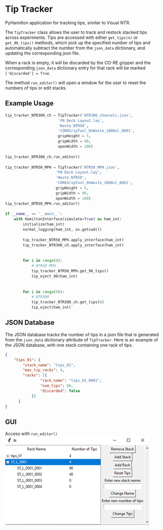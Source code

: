 # Tip Tracker

PyHamilton application for tracking tips, similar to Visual NTR.

The `TipTracker` class allows the user to track and restock stacked tips across experiments.
Tips are accessed with either `get_tips(n)` or `get_96_tips()` methods, which pick up the
specified number of tips and automatically subtract the number from the `json_data` dictionary,
and updating the corresponding json file.

When a rack is empty, it will be discarded by the CO-RE gripper and the corresponding `json_data`
dictionary entry for that rack will be marked `['discarded'] = True`.

The method `run_editor()` will open a window for the user to reset the numbers of tips or edit stacks.

## Example Usage

```python
tip_tracker_NTR300_ch = TipTracker('NTR300_channels.json',
                        'FN Deck Layout.lay',
                        'Waste_NTR50',
                        'COREGripTool_OnWaste_1000ul_0001',
                        gripHeight = 5,
                        gripWidth = 90,
                        openWidth = 100)

tip_tracker_NTR300_ch.run_editor()

tip_tracker_NTR50_MPH = TipTracker('NTR50_MPH.json',
                       'FN Deck Layout.lay',
                       'Waste_NTR50',
                       'COREGripTool_OnWaste_1000ul_0001',
                       gripHeight = 5,
                       gripWidth = 90,
                       openWidth = 100)
tip_tracker_NTR50_MPH.run_editor()

if __name__ == '__main__':
    with HamiltonInterface(simulate=True) as ham_int:
        initialize(ham_int)
        normal_logging(ham_int, os.getcwd())

        tip_tracker_NTR50_MPH.apply_interface(ham_int)
        tip_tracker_NTR300_ch.apply_interface(ham_int)


        for i in range(8):
            # NTR50 MPH
            tip_tracker_NTR50_MPH.get_96_tips()
            tip_eject_96(ham_int)
            
            
        for i in range(90):
            # NTR300
            tip_tracker_NTR300_ch.get_tips(8)
            tip_eject(ham_int)

```

## JSON Database

The JSON database tracks the number of tips in a json file that is generated from the `json_data` dictionary attribute of `TipTracker`. Here is an example of the JSON database, with one stack containing one rack of tips.

```json
{
    "tips_01": {
        "stack_name": "tips_01",
        "max_tip_racks": 4,
        "racks": [{
                "rack_name": "tips_01_0001",
                "num_tips": 96,
                "discarded": false
            }]
      }
}
```


## GUI
Access with `run_editor()` <br>
![](https://github.com/stefangolas/tip_tracker/blob/main/images/tkinter.png)
